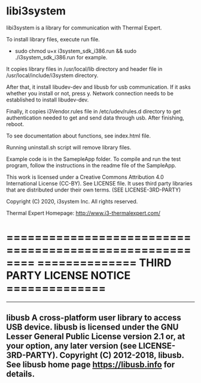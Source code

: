 libi3system
===========

libi3system is a library for communication with Thermal Expert.

To install library files, execute run file.
 - sudo chmod u+x i3system_sdk_i386.run && sudo ./i3system_sdk_i386.run for example.

It copies library files in /usr/local/lib directory and header file in /usr/local/include/i3system directory.

After that, it install libudev-dev and libusb for usb communication.
If it asks whether you install or not, press y. Network connection needs to be established to install libudev-dev.

Finally, it copies i3Vendor.rules file in /etc/udev/rules.d directory to get authentication needed to get and send data through usb. After finishing, reboot.

To see documentation about functions, see index.html file.

Running uninstall.sh script will remove library files.

Example code is in the SamepleApp folder.
To compile and run the test program, follow the instructions in the readme file of the SampleApp.

This work is licensed under a Creative Commons Attribution 4.0 International License (CC-BY). See LICENSE file.
It uses third party libraries that are distributed under their own terms. (SEE LICENSE-3RD-PARTY)

Copyright (C) 2020, i3system Inc.  All rights reserved.

Thermal Expert Homepage:
http://www.i3-thermalexpert.com/



========================================================
============== THIRD PARTY LICENSE NOTICE ==============
========================================================

---------------------------------------------------------------------------
libusb                A cross-platform user library to access USB device.
                      libusb is licensed under the GNU Lesser General Public
                      License version 2.1 or, at your option, any later 
                      version (see LICENSE-3RD-PARTY).
                      Copyright (C) 2012-2018, libusb.
                      See libusb home page https://libusb.info for details.
---------------------------------------------------------------------------

